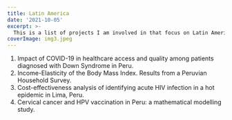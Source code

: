 ```yaml
---
title: Latin America
date: '2021-10-05'
excerpt: >- 
  This is a list of projects I am involved in that focus on Latin America.
coverImage: img3.jpeg
---
```

1.  Impact of COVID-19 in healthcare access and quality among patients diagnosed with Down Syndrome in Peru.
2.  Income-Elasticity of the Body Mass Index. Results from a Peruvian Household Survey. 
3.  Cost-effectiveness analysis of identifying acute HIV infection in a hot epidemic in Lima, Peru.
4.  Cervical cancer and HPV vaccination in Peru: a mathematical modelling study.